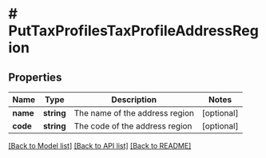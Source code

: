 # # PutTaxProfilesTaxProfileAddressRegion

## Properties

Name | Type | Description | Notes
------------ | ------------- | ------------- | -------------
**name** | **string** | The name of the address region | [optional]
**code** | **string** | The code of the address region | [optional]

[[Back to Model list]](../../README.md#models) [[Back to API list]](../../README.md#endpoints) [[Back to README]](../../README.md)
